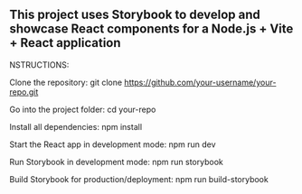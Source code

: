 This project uses Storybook to develop and showcase React components for a Node.js + Vite + React application
----------------------------------------------------------------------------------
NSTRUCTIONS:

Clone the repository: git clone https://github.com/your-username/your-repo.git

Go into the project folder: cd your-repo

Install all dependencies: npm install

Start the React app in development mode: npm run dev

Run Storybook in development mode: npm run storybook

Build Storybook for production/deployment: npm run build-storybook